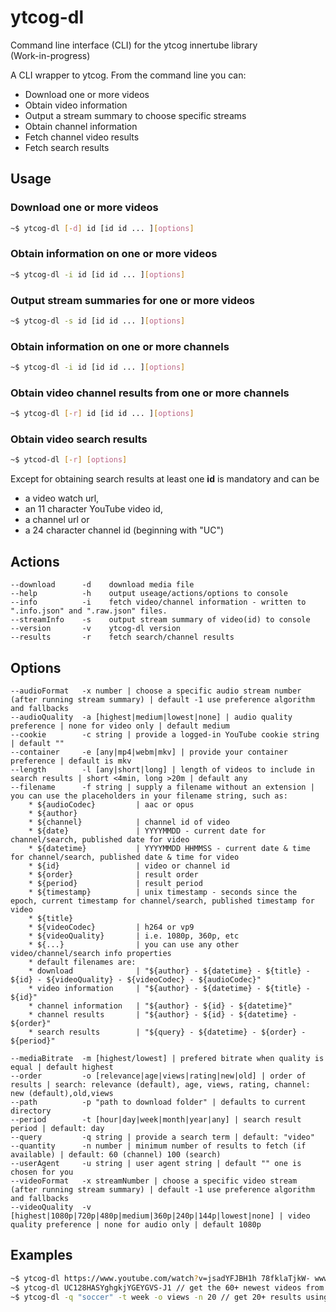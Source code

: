 # ytcog-dl
Command line interface (CLI) for the ytcog innertube library  
(Work-in-progress)

A CLI wrapper to ytcog. From the command line you can:

* Download one or more videos 
* Obtain video information
* Output a stream summary to choose specific streams
* Obtain channel information
* Fetch channel video results
* Fetch search results

## Usage

### Download one or more videos
```bash
~$ ytcog-dl [-d] id [id id ... ][options]
```
### Obtain information on one or more videos
```bash
~$ ytcog-dl -i id [id id ... ][options]
```
### Output stream summaries for one or more videos
```bash
~$ ytcog-dl -s id [id id ... ][options]
```
### Obtain information on one or more channels
```bash
~$ ytcog-dl -i id [id id ... ][options]
```
### Obtain video channel results from one or more channels
```bash
~$ ytcog-dl [-r] id [id id ... ][options]
```
### Obtain video search results
```bash
~$ ytcod-dl [-r] [options]
```
Except for obtaining search results at least one __id__ is mandatory and can be 
* a video watch url, 
* an 11 character YouTube video id,
* a channel url or
* a 24 character channel id (beginning with "UC")  

## Actions
    --download      -d    download media file
    --help          -h    output useage/actions/options to console
    --info          -i    fetch video/channel information - written to ".info.json" and ".raw.json" files.
    --streamInfo    -s    output stream summary of video(id) to console 
    --version       -v    ytcog-dl version
    --results       -r    fetch search/channel results
## Options
    --audioFormat   -x number | choose a specific audio stream number (after running stream summary) | default -1 use preference algorithm and fallbacks
    --audioQuality  -a [highest|medium|lowest|none] | audio quality preference | none for video only | default medium
    --cookie        -c string | provide a logged-in YouTube cookie string | default ""
    --container     -e [any|mp4|webm|mkv] | provide your container preference | default is mkv
    --length        -l [any|short|long] | length of videos to include in search results | short <4min, long >20m | default any
    --filename      -f string | supply a filename without an extension | you can use the placeholders in your filename string, such as:
        * ${audioCodec}         | aac or opus
        * ${author}        
        * ${channel}            | channel id of video
        * ${date}               | YYYYMMDD - current date for channel/search, published date for video
        * ${datetime}           | YYYYMMDD HHMMSS - current date & time for channel/search, published date & time for video
        * ${id}                 | video or channel id        
        * ${order}              | result order
        * ${period}             | result period
        * ${timestamp}          | unix timestamp - seconds since the epoch, current timestamp for channel/search, published timestamp for video
        * ${title}          
        * ${videoCodec}         | h264 or vp9
        * ${videoQuality}       | i.e. 1080p, 360p, etc
        * ${...}                | you can use any other video/channel/search info properties
        * default filenames are: 
        * download              | "${author} - ${datetime} - ${title} - ${id} - ${videoQuality} - ${videoCodec} - ${audioCodec}"
        * video information     | "${author} - ${datetime} - ${title} - ${id}"
        * channel information   | "${author} - ${id} - ${datetime}"
        * channel results       | "${author} - ${id} - ${datetime} - ${order}"
        * search results        | "${query} - ${datetime} - ${order} - ${period}"
         
    --mediaBitrate  -m [highest/lowest] | prefered bitrate when quality is equal | default highest
    --order         -o [relevance|age|views|rating|new|old] | order of results | search: relevance (default), age, views, rating, channel: new (default),old,views
    --path          -p "path to download folder" | defaults to current directory  
    --period        -t [hour|day|week|month|year|any] | search result period | default: day
    --query         -q string | provide a search term | default: "video"
    --quantity      -n number | minimum number of results to fetch (if available) | default: 60 (channel) 100 (search)
    --userAgent     -u string | user agent string | default "" one is chosen for you
    --videoFormat   -x streamNumber | choose a specific video stream (after running stream summary) | default -1 use preference algorithm and fallbacks
    --videoQuality  -v [highest|1080p|720p|480p|medium|360p|240p|144p|lowest|none] | video quality preference | none for audio only | default 1080p
    
## Examples 
    
```bash
~$ ytcog-dl https://www.youtube.com/watch?v=jsadYFJBH1h 78fklaTjkW- www.youtube.com/watch?v=alN0qw1Ojdh -v highest -e webm // downloads 3 videos at highest quality, preferring webm.
~$ ytcog-dl UC128HASYghgkjYGEYGVS-J1 // get the 60+ newest videos from a channel
~$ ytcog-dl -q "soccer" -t week -o views -n 20 // get 20+ results using the search term "soccer" over the past week, ordered by most views
```
